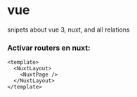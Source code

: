 # vue
snipets about vue 3, nuxt, and all relations

### Activar routers en nuxt:

```
<template>
  <NuxtLayout>
    <NuxtPage />
  </NuxtLayout>
</template>

```
